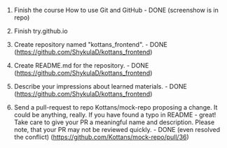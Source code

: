 1. Finish the course How to use Git and GitHub - DONE (screenshow is in repo)

2. Finish try.github.io

3. Create repository named "kottans_frontend". - DONE (https://github.com/ShykulaD/kottans_frontend)

4. Create README.md for the repository. - DONE (https://github.com/ShykulaD/kottans_frontend)

5. Describe your impressions about learned materials. - DONE (https://github.com/ShykulaD/kottans_frontend)

6. Send a pull-request to repo Kottans/mock-repo proposing a change. It could be anything, really. If you have found a typo in README - great! Take care to give your PR a meaningful name and description. Please note, that your PR may not be reviewed quickly. - DONE (even resolved the conflict) (https://github.com/Kottans/mock-repo/pull/36)